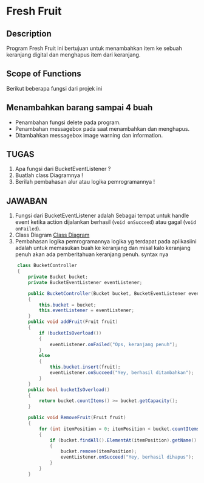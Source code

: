 # Fresh Fruit

## Description
Program Fresh Fruit ini bertujuan untuk menambahkan item ke sebuah keranjang digital dan menghapus item dari keranjang.
## Scope of Functions
Berikut beberapa fungsi dari projek ini

## Menambahkan barang sampai 4 buah
- Penambahan fungsi delete pada program.
- Penambahan messagebox pada saat menambahkan dan menghapus.
- Ditambahkan messagebox image warning dan information.

## TUGAS
1. Apa fungsi dari BucketEventListener ?
2. Buatlah class Diagramnya !
3. Berilah pembahasan alur atau logika pemrogramannya !

## JAWABAN

1. Fungsi dari BucketEventListener adalah Sebagai tempat untuk handle event ketika action dijalankan berhasil (```void onSucceed```) atau gagal (```void onFailed```).
2. Class Diagram 
[Class Diagram](classdiagram.png)
3. Pembahasan logika pemrogramannya logika yg terdapat pada aplikasiini adalah untuk memasukan buah ke keranjang dan misal kalo keranjang penuh akan ada pemberitahuan keranjang penuh.
syntax nya 
```csharp
    class BucketController
    {
        private Bucket bucket;
        private BucketEventListener eventListener;

        public BucketController(Bucket bucket, BucketEventListener eventListener)
        {
            this.bucket = bucket;
            this.eventListener = eventListener;
        }
        public void addFruit(Fruit fruit)
        {
            if (bucketIsOverload())
            {
                eventListener.onFailed("Ops, keranjang penuh");
            }
            else
            {
                this.bucket.insert(fruit);
                eventListener.onSucceed("Yey, berhasil ditambahkan");
            }
        }
        public bool bucketIsOverload()
        {
            return bucket.countItems() >= bucket.getCapacity();
        }

        public void RemoveFruit(Fruit fruit)
        {
            for (int itemPosition = 0; itemPosition < bucket.countItems(); itemPosition++)
            {
                if (bucket.findAll().ElementAt(itemPosition).getName() == fruit.name)
                {
                    bucket.remove(itemPosition);
                    eventListener.onSucceed("Yey, berhasil dihapus");
                }
            }
        }
```
